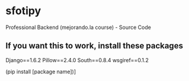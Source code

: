 sfotipy
=======

Professional Backend (mejorando.la course) - Source Code

If you want this to work, install these packages
------
Django==1.6.2
Pillow==2.4.0
South==0.8.4
wsgiref==0.1.2


(pip install [package name])]
